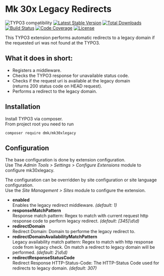Mk 30x Legacy Redirects
=======================

![TYPO3 compatibility](https://img.shields.io/badge/TYPO3-11.5-orange?maxAge=3600&style=flat-square&logo=typo3)
[![Latest Stable Version](https://img.shields.io/packagist/v/dmk/mk30xlegacy.svg?maxAge=3600&style=flat-square&logo=composer)](https://packagist.org/packages/dmk/mk30xlegacy)
[![Total Downloads](https://img.shields.io/packagist/dt/dmk/mk30xlegacy.svg?maxAge=3600&style=flat-square)](https://packagist.org/packages/dmk/mk30xlegacy)
[![Build Status](https://img.shields.io/github/workflow/status/DMKEBUSINESSGMBH/typo3-mk30xlegacy/PHP%20Checks.svg?maxAge=3600&style=flat-square&logo=github-actions)](https://github.com/DMKEBUSINESSGMBH/typo3-mk30xlegacy/actions?query=workflow%3A%22PHP+Checks%22)
[![Code Coverage](https://img.shields.io/badge/coverage-100%25-green?maxAge=3600&style=flat-square&logo=codecov)](https://github.com/DMKEBUSINESSGMBH/typo3-mk30xlegacy/actions?query=workflow%3A%22PHP+Checks%22)
[![License](https://img.shields.io/packagist/l/dmk/mk30xlegacy.svg?maxAge=3600&style=flat-square&logo=gnu)](https://packagist.org/packages/dmk/mk30xlegacy)

This TYPO3 extension performs automatic redirects to a legacy domain 
if the requested uri was not found at the TYPO3.

## What it does in short:

* Registers a middleware.
* Checks the TYPO3 response for unavailable status code.
* Checks if the request uri is available at the legacy domain   
  (returns 200 status code on HEAD request).
* Performs a redirect to the legacy domain.

## Installation

Install TYPO3 via composer.  
From project root you need to run

```
composer require dmk/mk30xlegacy
```

## Configuration

The base configuration is done by extension configuration.  
Use The _Admin Tools > Settings > Configure Extensions_ module to configure mk30xlegacy.

The configuration can be overridden by site configuration 
or site language configuration.  
Use the _Site Management > Sites_ module to configure the extension.

* **enabled**  
  Enables the legacy redirect middleware.
  _(default: 1)_
* **responseMatchPattern**  
  Response match pattern: 
  Regex to match with current request http response code 
  to perform legacy redirect.
  _(default: [345]\d\d)_
* **redirectDomain**  
  Redirect Domain: Domain to performe the legacy redirect to.
* **redirectDomainAvailabilityMatchPattern**  
  Legacy availability match pattern: 
  Regex to match with http response code from legacy check. 
  On match a redirect to legacy domain will be performed. 
  _(default: 2\d\d)_
* **redirectResponseStatusCode**  
  Redirect Response HTTP-Status-Code: 
  The HTTP-Status Code used for redirects to legacy domain.
  _(default: 307)_
